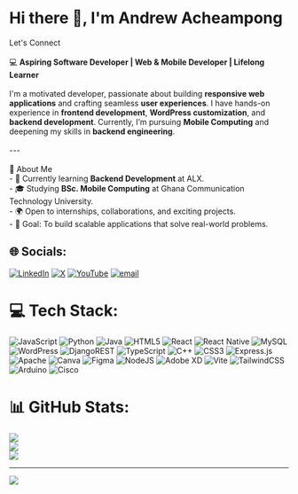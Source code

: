 #  Hi there 👋, I'm Andrew Acheampong
 Let's Connect <br><br>💻 **Aspiring Software Developer | Web & Mobile Developer | Lifelong Learner**  <br><br>I'm a motivated developer, passionate about building **responsive web applications** and crafting seamless **user experiences**. I have hands-on experience in **frontend development**, **WordPress customization**, and **backend development**. Currently, I’m pursuing **Mobile Computing** and deepening my skills in **backend engineering**.  <br><br>---<br><br> 🚀 About Me  <br>- 🌱 Currently learning **Backend Development** at ALX.  <br>- 🎓 Studying **BSc. Mobile Computing** at Ghana Communication Technology University.  <br>- 🌍 Open to internships, collaborations, and exciting projects.  <br>- 🎯 Goal: To build scalable applications that solve real-world problems. 


## 🌐 Socials:
[![LinkedIn](https://img.shields.io/badge/LinkedIn-%230077B5.svg?logo=linkedin&logoColor=white)](https://linkedin.com/in/https://www.linkedin.com/in/andrew-acheampong1/) [![X](https://img.shields.io/badge/X-black.svg?logo=X&logoColor=white)](https://x.com/https://x.com/AAcheampon96081) [![YouTube](https://img.shields.io/badge/YouTube-%23FF0000.svg?logo=YouTube&logoColor=white)](https://youtube.com/@andrew.167) [![email](https://img.shields.io/badge/Email-D14836?logo=gmail&logoColor=white)](mailto:aacheampong4u@gmail.com) 

# 💻 Tech Stack:
![JavaScript](https://img.shields.io/badge/javascript-%23323330.svg?style=for-the-badge&logo=javascript&logoColor=%23F7DF1E) ![Python](https://img.shields.io/badge/python-3670A0?style=for-the-badge&logo=python&logoColor=ffdd54) ![Java](https://img.shields.io/badge/java-%23ED8B00.svg?style=for-the-badge&logo=openjdk&logoColor=white) ![HTML5](https://img.shields.io/badge/html5-%23E34F26.svg?style=for-the-badge&logo=html5&logoColor=white)  ![React](https://img.shields.io/badge/react-%2320232a.svg?style=for-the-badge&logo=react&logoColor=%2361DAFB) ![React Native](https://img.shields.io/badge/react_native-%2320232a.svg?style=for-the-badge&logo=react&logoColor=%2361DAFB) ![MySQL](https://img.shields.io/badge/mysql-4479A1.svg?style=for-the-badge&logo=mysql&logoColor=white) ![WordPress](https://img.shields.io/badge/WordPress-%23117AC9.svg?style=for-the-badge&logo=WordPress&logoColor=white) ![DjangoREST](https://img.shields.io/badge/DJANGO-REST-ff1709?style=for-the-badge&logo=django&logoColor=white&color=ff1709&labelColor=gray) ![TypeScript](https://img.shields.io/badge/typescript-%23007ACC.svg?style=for-the-badge&logo=typescript&logoColor=white) ![C++](https://img.shields.io/badge/c++-%2300599C.svg?style=for-the-badge&logo=c%2B%2B&logoColor=white) ![CSS3](https://img.shields.io/badge/css3-%231572B6.svg?style=for-the-badge&logo=css3&logoColor=white)  ![Express.js](https://img.shields.io/badge/express.js-%23404d59.svg?style=for-the-badge&logo=express&logoColor=%2361DAFB) ![Apache](https://img.shields.io/badge/apache-%23D42029.svg?style=for-the-badge&logo=apache&logoColor=white) ![Canva](https://img.shields.io/badge/Canva-%2300C4CC.svg?style=for-the-badge&logo=Canva&logoColor=white) ![Figma](https://img.shields.io/badge/figma-%23F24E1E.svg?style=for-the-badge&logo=figma&logoColor=white) ![NodeJS](https://img.shields.io/badge/node.js-6DA55F?style=for-the-badge&logo=node.js&logoColor=white) ![Adobe XD](https://img.shields.io/badge/Adobe%20XD-470137?style=for-the-badge&logo=Adobe%20XD&logoColor=#FF61F6) ![Vite](https://img.shields.io/badge/vite-%23646CFF.svg?style=for-the-badge&logo=vite&logoColor=white) ![TailwindCSS](https://img.shields.io/badge/tailwindcss-%2338B2AC.svg?style=for-the-badge&logo=tailwind-css&logoColor=white) ![Arduino](https://img.shields.io/badge/-Arduino-00979D?style=for-the-badge&logo=Arduino&logoColor=white) ![Cisco](https://img.shields.io/badge/cisco-%23049fd9.svg?style=for-the-badge&logo=cisco&logoColor=black)
# 📊 GitHub Stats:
![](https://github-readme-stats.vercel.app/api?username=Andrewkwame1&theme=dark&hide_border=false&include_all_commits=false&count_private=false)<br/>
![](https://nirzak-streak-stats.vercel.app/?user=Andrewkwame1&theme=dark&hide_border=false)<br/>
![](https://github-readme-stats.vercel.app/api/top-langs/?username=Andrewkwame1&theme=dark&hide_border=false&include_all_commits=false&count_private=false&layout=compact)

---
[![](https://visitcount.itsvg.in/api?id=Andrewkwame1&icon=0&color=0)](https://visitcount.itsvg.in)

<!-- Proudly created with GPRM ( https://gprm.itsvg.in ) -->
